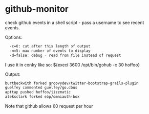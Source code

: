 github-monitor
==============

check github events in a shell script - pass a username to see recent events.

Options:

```sh
  -c=0: cut after this length of output
  -m=5: max number of events to display
  -d=false: debug - read from file instead of request
```

I use it in conky like so: ${execi 3600 /opt/bin/gohub -c 30 hoffoo}

Output:

```sh
burtbeckwith forked groovydev/twitter-bootstrap-grails-plugin
guelfey commented guelfey/go.dbus
apttap pushed hoffoo/jizzmatic
aleksclark forked ebp/omniauth-box
```

Note that github allows 60 request per hour
